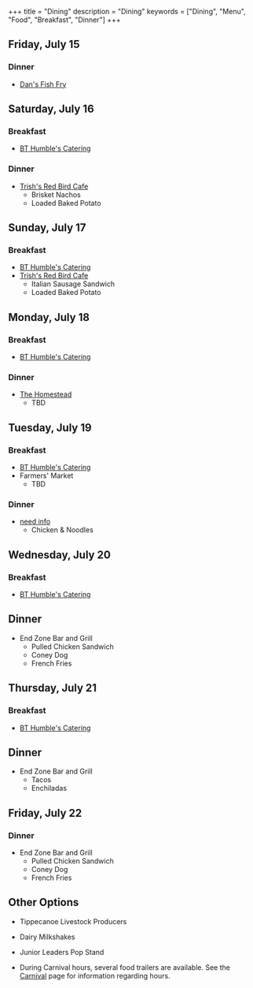 +++
title = "Dining"
description = "Dining"
keywords = ["Dining", "Menu", "Food", "Breakfast", "Dinner"]
+++

## Friday, July 15

### Dinner
* [Dan's Fish Fry](https://dansfishfryservice.com/)


## Saturday, July 16

### Breakfast
* [BT Humble's Catering](http://www.bthumbles.com/)

### Dinner
* [Trish's Red Bird Cafe](https://www.redbirddayton.com/)
    * Brisket Nachos
    * Loaded Baked Potato


## Sunday, July 17

### Breakfast
* [BT Humble's Catering](http://www.bthumbles.com/)
* [Trish's Red Bird Cafe](https://www.redbirddayton.com/)
    * Italian Sausage Sandwich
    * Loaded Baked Potato


## Monday, July 18

### Breakfast
* [BT Humble's Catering](http://www.bthumbles.com/)

### Dinner
* [The Homestead](https://homesteadbuttery.com/)
    * TBD


## Tuesday, July 19

### Breakfast
* [BT Humble's Catering](http://www.bthumbles.com/)
* Farmers' Market
    * TBD

### Dinner
* [need info]()
    * Chicken & Noodles


## Wednesday, July 20

### Breakfast
* [BT Humble's Catering](http://www.bthumbles.com/)

## Dinner
* End Zone Bar and Grill
    * Pulled Chicken Sandwich
    * Coney Dog
    * French Fries


## Thursday, July 21

### Breakfast
* [BT Humble's Catering](http://www.bthumbles.com/)

## Dinner
* End Zone Bar and Grill
    * Tacos
    * Enchiladas


## Friday, July 22

### Dinner
* End Zone Bar and Grill
    * Pulled Chicken Sandwich
    * Coney Dog
    * French Fries


## Other Options

* Tippecanoe Livestock Producers
* Dairy Milkshakes
* Junior Leaders Pop Stand

* During Carnival hours, several food trailers are available. See the [Carnival](/2022/carnival) page for information regarding hours.